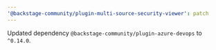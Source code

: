 ```yaml
---
'@backstage-community/plugin-multi-source-security-viewer': patch
---
```


Updated dependency `@backstage-community/plugin-azure-devops` to `^0.14.0`.
